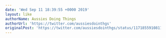 ```yaml
---
date: 'Wed Sep 11 18:39:55 +0000 2019'
layout: like
authorName: Aussies Doing Things
authorUrl: 'https://twitter.com/aussiesdointhgs'
originalPost: 'https://twitter.com/aussiesdointhgs/status/1171855910811181057'
---
```

